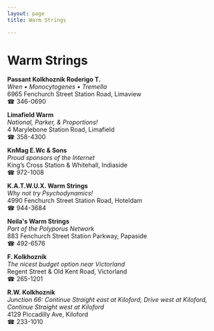 ```yaml
---
layout: page 
title: Warm Strings

---
```



# Warm Strings


 **Passant Kolkhoznik Roderigo T.**  
_Wren • Monocytogenes • Tremella_  
6965 Fenchurch Street Station Road, Limaview  
☎ 346-0690

**Limafield Warm**  
_National, Parker, & Proportions!_  
4 Marylebone Station Road, Limafield  
☎ 358-4300

**KnMag E.Wc & Sons**  
_Proud sponsors of the Internet_  
King’s Cross Station & Whitehall, Indiaside  
☎ 972-1008

**K.A.T.W.U.X. Warm Strings**  
_Why not try Psychodynamics!_  
4990 Fenchurch Street Station Road, Hoteldam  
☎ 944-3684

**Neila's Warm Strings**  
_Part of the Polyporus Network_  
883 Fenchurch Street Station Parkway, Papaside  
☎ 492-6576

**F. Kolkhoznik**  
_The nicest budget option near Victorland_  
Regent Street & Old Kent Road, Victorland  
☎ 265-1201

**R.W. Kolkhoznik**  
_Junction 66: Continue Straight east at Kiloford, Drive west at Kiloford, Continue Straight west at Kiloford_  
4129 Piccadilly Ave, Kiloford  
☎ 233-1010

